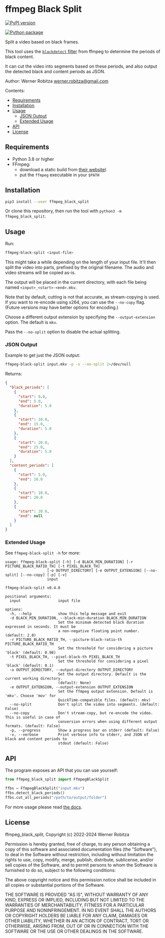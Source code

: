 # ffmpeg Black Split

[![PyPI version](https://img.shields.io/pypi/v/ffmpeg-black-split.svg)](https://pypi.org/project/ffmpeg-black-split)

[![Python package](https://github.com/slhck/ffmpeg-black-split/actions/workflows/python-package.yml/badge.svg)](https://github.com/slhck/ffmpeg-black-split/actions/workflows/python-package.yml)

Split a video based on black frames.

This tool uses the [`blackdetect` filter](http://ffmpeg.org/ffmpeg-filters.html#blackdetect) from ffmpeg to determine the periods of black content.

It can cut the video into segments based on these periods, and also output the detected black and content periods as JSON.

Author: Werner Robitza <werner.robitza@gmail.com>

Contents:

- [Requirements](#requirements)
- [Installation](#installation)
- [Usage](#usage)
  - [JSON Output](#json-output)
  - [Extended Usage](#extended-usage)
- [API](#api)
- [License](#license)

## Requirements

- Python 3.8 or higher
- FFmpeg:
    - download a static build from [their website](http://ffmpeg.org/download.html))
    - put the `ffmpeg` executable in your `$PATH`

## Installation

```bash
pip3 install --user ffmpeg_black_split
```

Or clone this repository, then run the tool with `python3 -m ffmpeg_black_split`.

## Usage

Run:

```bash
ffmpeg-black-split <input-file>
```

This might take a while depending on the length of your input file. It'll then split the video into parts, prefixed by the original filename. The audio and video streams will be copied as-is.

The output will be placed in the current directory, with each file being named `<input>_<start>-<end>.mkv`.

Note that by default, cutting is not that accurate, as stream-copying is used. If you want to re-encode using x264, you can use the `--no-copy` flag. (Future versions may have better options for encoding.)

Choose a different output extension by specifying the `--output-extension` option. The default is `mkv`.

Pass the `--no-split` option to disable the actual splitting.

### JSON Output

Example to get just the JSON output:

```bash
ffmpeg-black-split input.mkv -p -v --no-split 2>/dev/null
```

Returns:

```json
{
  "black_periods": [
    {
      "start": 0.0,
      "end": 5.0,
      "duration": 5.0
    },
    {
      "start": 10.0,
      "end": 15.0,
      "duration": 5.0
    },
    {
      "start": 20.0,
      "end": 25.0,
      "duration": 5.0
    }
  ],
  "content_periods": [
    {
      "start": 5.0,
      "end": 10.0
    },
    {
      "start": 10.0,
      "end": 20.0
    },
    {
      "start": 20.0,
      "end": null
    }
  ]
}
```

### Extended Usage

See `ffmpeg-black-split -h` for more:

```
usage: ffmpeg-black-split [-h] [-d BLACK_MIN_DURATION] [-r PICTURE_BLACK_RATIO_TH] [-t PIXEL_BLACK_TH]
                   [-o OUTPUT_DIRECTORY] [-e OUTPUT_EXTENSION] [--no-split] [--no-copy] [-p] [-v]
                   input

ffmpeg-black-split v0.4.0

positional arguments:
  input                 input file

options:
  -h, --help            show this help message and exit
  -d BLACK_MIN_DURATION, --black-min-duration BLACK_MIN_DURATION
                        Set the minimum detected black duration expressed in seconds. It must be
                        a non-negative floating point number. (default: 2.0)
  -r PICTURE_BLACK_RATIO_TH, --picture-black-ratio-th PICTURE_BLACK_RATIO_TH
                        Set the threshold for considering a picture 'black' (default: 0.98)
  -t PIXEL_BLACK_TH, --pixel-black-th PIXEL_BLACK_TH
                        Set the threshold for considering a pixel 'black' (default: 0.1)
  -o OUTPUT_DIRECTORY, --output-directory OUTPUT_DIRECTORY
                        Set the output directory. Default is the current working directory.
                        (default: None)
  -e OUTPUT_EXTENSION, --output-extension OUTPUT_EXTENSION
                        Set the ffmpeg output extension. Default is 'mkv'. Choose 'mov' for
                        QuickTime-compatible files. (default: mkv)
  --no-split            Don't split the video into segments. (default: False)
  --no-copy             Don't stream-copy, but re-encode the video. This is useful in case of
                        conversion errors when using different output formats. (default: False)
  -p, --progress        Show a progress bar on stderr (default: False)
  -v, --verbose         Print verbose info to stderr, and JSON of black and content periods to
                        stdout (default: False)
```

## API

The program exposes an API that you can use yourself:

```python
from ffmpeg_black_split import FfmpegBlackSplit

ffbs = FfmpegBlackSplit("input.mkv")
ffbs.detect_black_periods()
ffbs.cut_all_periods("/path/to/output/folder")
```

For more usage please read [the docs](https://htmlpreview.github.io/?https://github.com/slhck/ffmpeg-black-split/blob/master/docs/ffmpeg_black_split.html).


## License

ffmpeg_black_split, Copyright (c) 2022-2024 Werner Robitza

Permission is hereby granted, free of charge, to any person obtaining a copy of this software and associated documentation files (the "Software"), to deal in the Software without restriction, including without limitation the rights to use, copy, modify, merge, publish, distribute, sublicense, and/or sell copies of the Software, and to permit persons to whom the Software is furnished to do so, subject to the following conditions:

The above copyright notice and this permission notice shall be included in all copies or substantial portions of the Software.

THE SOFTWARE IS PROVIDED "AS IS", WITHOUT WARRANTY OF ANY KIND, EXPRESS OR IMPLIED, INCLUDING BUT NOT LIMITED TO THE WARRANTIES OF MERCHANTABILITY, FITNESS FOR A PARTICULAR PURPOSE AND NONINFRINGEMENT. IN NO EVENT SHALL THE AUTHORS OR COPYRIGHT HOLDERS BE LIABLE FOR ANY CLAIM, DAMAGES OR OTHER LIABILITY, WHETHER IN AN ACTION OF CONTRACT, TORT OR OTHERWISE, ARISING FROM, OUT OF OR IN CONNECTION WITH THE SOFTWARE OR THE USE OR OTHER DEALINGS IN THE SOFTWARE.
